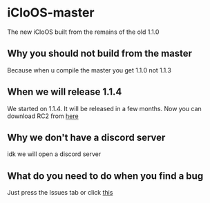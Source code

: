# iCloOS-master
The new iCloOS built from the remains of the old 1.1.0
## Why you should not build from the master
Because when u compile the master you get 1.1.0 not 1.1.3
## When we will release 1.1.4
We started on 1.1.4. It will be released in a few months. Now you can download RC2 from [here](https://github.com/iCloExecutable/icloos-master/releases/download/beta2/iClosOS.exe)
## Why we don't have a discord server
idk we will open a discord server 
## What do you need to do when you find a bug
Just press the Issues tab or click [this](https://github.com/iCloExecutable/icloos-master/issues)
#


